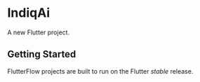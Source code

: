 # IndiqAi

A new Flutter project.

## Getting Started

FlutterFlow projects are built to run on the Flutter _stable_ release.
